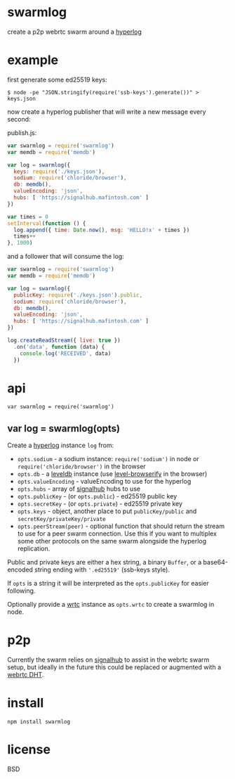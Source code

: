 # swarmlog

create a p2p webrtc swarm around a [hyperlog][4]

# example

first generate some ed25519 keys:

```
$ node -pe "JSON.stringify(require('ssb-keys').generate())" > keys.json
```

now create a hyperlog publisher that will write a new message every second:

publish.js:

``` js
var swarmlog = require('swarmlog')
var memdb = require('memdb')

var log = swarmlog({
  keys: require('./keys.json'),
  sodium: require('chloride/browser'),
  db: memdb(),
  valueEncoding: 'json',
  hubs: [ 'https://signalhub.mafintosh.com' ]
})

var times = 0
setInterval(function () {
  log.append({ time: Date.now(), msg: 'HELLO!x' + times })
  times++
}, 1000)
```

and a follower that will consume the log:

```js
var swarmlog = require('swarmlog')
var memdb = require('memdb')

var log = swarmlog({
  publicKey: require('./keys.json').public,
  sodium: require('chloride/browser'),
  db: memdb(),
  valueEncoding: 'json',
  hubs: [ 'https://signalhub.mafintosh.com' ]
})

log.createReadStream({ live: true })
  .on('data', function (data) {
    console.log('RECEIVED', data)
  })
```

# api

```
var swarmlog = require('swarmlog')
```

## var log = swarmlog(opts)

Create a [hyperlog][4] instance `log` from:

* `opts.sodium` - a sodium instance: `require('sodium')` in node or
`require('chloride/browser')` in the browser
* `opts.db` - a [leveldb][5] instance (use [level-browserify][6] in the browser)
* `opts.valueEncoding` - valueEncoding to use for the hyperlog
* `opts.hubs` - array of [signalhub][1] hubs to use
* `opts.publicKey` - (or `opts.public`) - ed25519 public key
* `opts.secretKey` - (or `opts.private`) - ed25519 private key
* `opts.keys` - object, another place to put `publicKey/public` and
`secretKey/privateKey/private`
* `opts.peerStream(peer)` - optional function that should return the stream to
use for a peer swarm connection. Use this if you want to multiplex some other
protocols on the same swarm alongside the hyperlog replication.

Public and private keys are either a hex string, a binary `Buffer`, or a
base64-encoded string ending with `'.ed25519'` (ssb-keys style).

If `opts` is a string it will be interpreted as the `opts.publicKey` for easier
following.

Optionally provide a [wrtc][3] instance as `opts.wrtc` to create a swarmlog in
node.

# p2p

Currently the swarm relies on [signalhub][1] to assist in the webrtc swarm
setup, but ideally in the future this could be replaced or augmented with a
[webrtc DHT][2].

# install

```
npm install swarmlog
```

# license

BSD

[1]: https://npmjs.com/package/signalhub
[2]: https://github.com/feross/webtorrent/issues/288
[3]: https://npmjs.com/package/wrtc
[4]: https://npmjs.com/package/hyperlog
[5]: https://npmjs.com/package/levelup
[6]: https://npmjs.com/package/level-browserify
